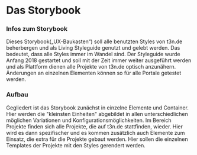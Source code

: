 # Das Storybook

### Infos zum Storybook

Dieses Storybook(„UX-Baukasten“) soll alle benutzten Styles von t3n.de beherbergen und als Living Styleguide genutzt und gelebt werden. Das bedeutet, dass alle Styles immer im Wandel sind. Der Styleguide wurde Anfang 2018 gestartet und soll mit der Zeit immer weiter ausgeführt werden und als Plattform dienen alle Projekte von t3n.de optisch anzunähern. Änderungen an einzelnen Elementen können so für alle Portale getestet werden. 

### Aufbau
Gegliedert ist das Storybook zunächst in einzelne Elemente und Container. Hier werden die "kleinsten Einheiten" abgebildet in allen unterschiedlichen möglichen Variationen und Konfigurationsmöglichkeiten. Im Bereich Projekte finden sich alle Projekte, die auf t3n.de stattfinden, wieder. Hier wird es dann spezifischer und es kommen zusätzlich auch Elemente zum Einsatz, die extra für die Projekte gebaut werden. Hier sollen die einzelnen Templates der Projekte mit den Styles gerendert werden.

